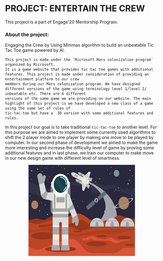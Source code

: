 # PROJECT: ENTERTAIN THE CREW
  This project is a part of Engage'20 Mentorship Program. 
 
### About the project:
 Engaging the Crew by Using Minimax algorithm to build an unbeatable Tic Tac Toe game powered by AI.
    
    This project is made under the `Microsoft Mars colonization program` organized by Microsoft.
    It is a game website that provides tic tac toe games with additional features. This project is made under consideration of providing an entertainment platform to our crew 
    members during our Mars colonization program. We have designed different versions of the game using terminology level 1/level 2/ unbeatable etc. There are 6 different 
    versions of the same game we are providing on our website. The main highlight of this project is we have developed a new class of a game using the same set of rules of 
    tic-tac-toe but have a  3D version with some additional features and rules.

   In this project our goal is to take traditional `tic-tac-toe` to another level. For this purpose we are aimed to implement some currently used algorithms to shift the 2 player
   mode to one player by making one move to be played by computer. In our second phase of development we aimed to make the game more interesting and increase the difficulty level 
   of game by proving some additional features and in last phase, we train our computer to make move in our new design game with different level of smartness. 

<div align="center">

<img src="logo.jpg" width="350" height="300">
</div>

